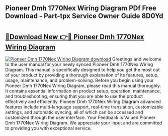 ## Pioneer Dmh 1770Nex Wiring Diagram PDf Free Download - Part-tpx Service Owner Guide 8D0Yd

# <h2><a href="http://dfj9qx.blite.top/?on=Pioneer+Dmh+1770Nex+Wiring+Diagram">🔗Download New 👉🔴 Pioneer Dmh 1770Nex Wiring Diagram</a></h2>

[![Pioneer Dmh 1770Nex Wiring Diagram download](https://i.imgur.com/lujVjoI.png)](http://dfj9qx.blite.top/?on=Pioneer+Dmh+1770Nex+Wiring+Diagram)
Greetings and welcome to the user manual for your newly synced Pioneer Dmh 1770Nex Wiring Diagram. This manual is specifically designed to help you get the most out of your product by providing a thorough explanation of its features, setup, usage, maintenance, and problem-solving. Before you begin using your Pioneer Dmh 1770Nex Wiring Diagram, please read this manual thoroughly. It contains essential information on product setup, operation, maintenance, and troubleshooting, ensuring that you are able to use the product effectively and efficiently. Pioneer Dmh 1770Nex Wiring Diagram advanced features include multi-language support, real-time translation, customizable settings, and automatic syncing, all of which can be accessed and customized through the user interface. Your Feedback is Valued Pioneer Dmh 1770Nex Wiring Diagram. We appreciate your input and are committed to providing you with exceptional service.
